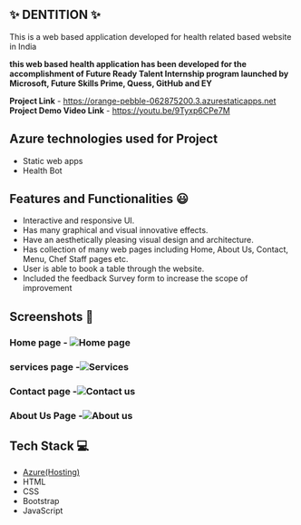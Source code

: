 ## ✨ DENTITION  ✨
This is a web based application developed for health related based website in India

**this web based health application has been developed for the accomplishment of Future Ready Talent Internship program launched by Microsoft, Future Skills Prime, Quess, GitHub and EY**

**Project Link** - https://orange-pebble-062875200.3.azurestaticapps.net
**Project Demo Video Link** - https://youtu.be/9Tyxp6CPe7M

## Azure technologies used for Project
- Static web apps
- Health Bot

## Features and Functionalities 😃

- Interactive and responsive UI.
- Has many graphical and visual innovative effects.
- Have an aesthetically pleasing visual design and architecture.
- Has collection of many web pages including Home, About Us, Contact, Menu, Chef Staff pages etc.
- User is able to book a table through the website.
- Included the feedback Survey form to increase the scope of improvement 

## Screenshots 📸
### Home page -   ![Home page](https://github.com/E-Prasanth-18/FRT-Project/assets/86995594/161ab5fc-e9de-4df5-af27-2f54d52a9c8e)


### services page -![Services](https://github.com/E-Prasanth-18/FRT-Project/assets/86995594/17e470dd-b669-4213-9864-ba0801b66d3d)

### Contact page -![Contact us](https://github.com/E-Prasanth-18/FRT-Project/assets/86995594/40c109de-3554-4c82-bbbf-89ee09d9ff5a)


### About Us Page -![About us](https://github.com/E-Prasanth-18/FRT-Project/assets/86995594/8cd581ad-b561-4d0b-9161-618e15d9ac12)

## Tech Stack 💻

- [Azure(Hosting)](https://azure.microsoft.com/en-in/features/azure-portal/)
- HTML
- CSS
- Bootstrap
- JavaScript
